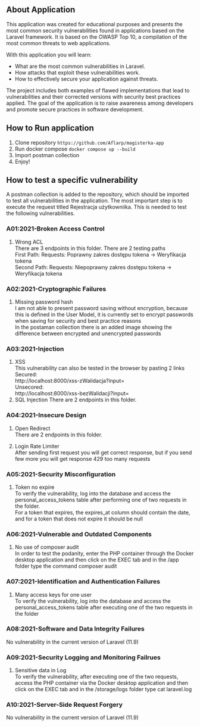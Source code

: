 ## About Application

This application was created for educational purposes and presents the most common security vulnerabilities found in applications based on the Laravel framework. It is based on the OWASP Top 10, a compilation of the most common threats to web applications.

With this application you will learn:

-   What are the most common vulnerabilities in Laravel.
-   How attacks that exploit these vulnerabilities work.
-   How to effectively secure your application against threats.

The project includes both examples of flawed implementations that lead to vulnerabilities and their corrected versions with security best practices applied.
The goal of the application is to raise awareness among developers and promote secure practices in software development.

## How to Run application

1. Clone repository `https://github.com/Aflarp/magisterka-app`
2. Run docker compose `docker compose up --build`
3. Import postman collection
4. Enjoy!

## How to test a specific vulnerability

A postman collection is added to the repository, which should be imported to test all vulnerabilities in the application. The most important step is to execute the request titled Rejestracja użytkowniika. This is needed to test the following vulnerabilities.

### A01:2021-Broken Access Control

1. Wrong ACL  
   There are 3 endpoints in this folder. There are 2 testing paths  
   First Path: Requests: Poprawny zakres dostępu tokena -> Weryfikacja tokena  
   Second Path: Requests: Niepoprawny zakres dostępu tokena -> Weryfikacja tokena

### A02:2021-Cryptographic Failures

1. Missing password hash  
   I am not able to present password saving without encryption, because this is defined in the User Model, it is currently set to encrypt passwords when saving for security and best practice reasons  
   In the postaman collection there is an added image showing the difference between encrypted and unencrypted passwords

### A03:2021-Injection

1. XSS  
   This vulnerability can also be tested in the browser by pasting 2 links  
   Secured:  
   http://localhost:8000/xss-zWalidacja?input=<script>alert('XSS')</script>  
   Unsecored:  
   http://localhost:8000/xss-bezWalidacji?input=<script>alert('XSS')</script>
2. SQL Injection
   There are 2 endpoints in this folder.

### A04:2021-Insecure Design

1. Open Redirect  
   There are 2 endpoints in this folder.

2. Login Rate Limiter  
   After sending first request you will get correct response, but if you send few more you will get response 429 too many requests

### A05:2021-Security Misconfiguration

1. Token no expire  
   To verify the vulnerability, log into the database and access the personal_access_tokens table after performing one of two requests in the folder.  
   For a token that expires, the expires_at column should contain the date, and for a token that does not expire it should be null

### A06:2021-Vulnerable and Outdated Components

1. No use of composer audit  
   In order to test the podanity, enter the PHP container through the Docker desktop application and then click on the EXEC tab and in the /app folder type the command composer audit

### A07:2021-Identification and Authentication Failures

1. Many access keys for one user  
   To verify the vulnerability, log into the database and access the personal_access_tokens table after executing one of the two requests in the folder

### A08:2021-Software and Data Integrity Failures

No vulnerability in the current version of Laravel (11.9)

### A09:2021-Security Logging and Monitoring Failrues

1. Sensitive data in Log  
   To verify the vulnerability, after executing one of the two requests, access the PHP container via the Docker desktop application and then click on the EXEC tab and in the /storage/logs folder type cat laravel.log

### A10:2021-Server-Side Request Forgery

No vulnerability in the current version of Laravel (11.9)
